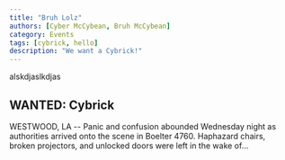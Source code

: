 ```yaml
---
title: "Bruh Lolz"
authors: [Cyber McCybean, Bruh McCybean]
category: Events
tags: [cybrick, hello]
description: "We want a Cybrick!"
---
```


alskdjaslkdjas

## WANTED: Cybrick

WESTWOOD, LA -- Panic and confusion abounded Wednesday night as authorities arrived onto the scene in Boelter 4760. Haphazard chairs, broken projectors, and unlocked doors were left in the wake of...
